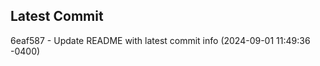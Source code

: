 
## Latest Commit
6eaf587 - Update README with latest commit info (2024-09-01 11:49:36 -0400) <Yunxi-Zhou>
